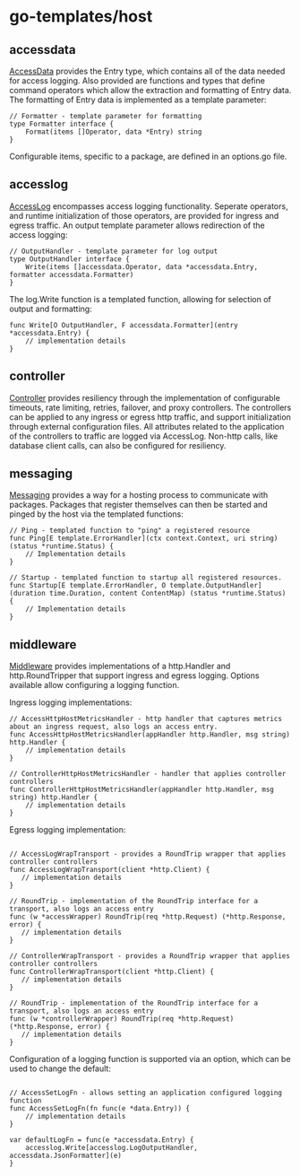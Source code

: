 # go-templates/host



## accessdata 

[AccessData][datapkg] provides the Entry type, which contains all of the data needed for access logging. Also provided are functions and types that define command operators which 
allow the extraction and formatting of Entry data. The formatting of Entry data is implemented as a template parameter: 
~~~
// Formatter - template parameter for formatting
type Formatter interface {
	Format(items []Operator, data *Entry) string
}
~~~
Configurable items, specific to a package, are defined in an options.go file.

## accesslog

[AccessLog][logpkg] encompasses access logging functionality. Seperate operators, and runtime initialization of those operators, are provided for ingress and egress traffic. An output template parameter allows redirection of the access logging: 
~~~
// OutputHandler - template parameter for log output
type OutputHandler interface {
	Write(items []accessdata.Operator, data *accessdata.Entry, formatter accessdata.Formatter)
}
~~~
The log.Write function is a templated function, allowing for selection of output and formatting:
~~~
func Write[O OutputHandler, F accessdata.Formatter](entry *accessdata.Entry) {
    // implementation details
}
~~~

## controller

[Controller][controllerpkg] provides resiliency through the implementation of configurable timeouts, rate limiting, retries, failover, and proxy controllers.
The controllers can be applied to any ingress or egress http traffic, and support initialization through external configuration files. All attributes 
related to the application of the controllers to traffic are logged via AccessLog. Non-http calls, like database client calls, can also 
be configured for resiliency.

## messaging
[Messaging][messagingpkg] provides a way for a hosting process to communicate with packages. Packages that register themselves can then be started and pinged by the 
host via the templated functions:
~~~
// Ping - templated function to "ping" a registered resource
func Ping[E template.ErrorHandler](ctx context.Context, uri string) (status *runtime.Status) {
    // Implementation details
}

// Startup - templated function to startup all registered resources.
func Startup[E template.ErrorHandler, O template.OutputHandler](duration time.Duration, content ContentMap) (status *runtime.Status) {
    // Implementation details
}
~~~



## middleware

[Middleware][middlewarepkg] provides implementations of a http.Handler and http.RoundTripper that support ingress and egress logging. Options
available allow configuring a logging function.

Ingress logging implementations: 

~~~
// AccessHttpHostMetricsHandler - http handler that captures metrics about an ingress request, also logs an access entry.
func AccessHttpHostMetricsHandler(appHandler http.Handler, msg string) http.Handler {
    // implementation details
}

// ControllerHttpHostMetricsHandler - handler that applies controller controllers
func ControllerHttpHostMetricsHandler(appHandler http.Handler, msg string) http.Handler {
    // implementation details
}
~~~

Egress logging implementation:

~~~

// AccessLogWrapTransport - provides a RoundTrip wrapper that applies controller controllers
func AccessLogWrapTransport(client *http.Client) {
   // implementation details
}

// RoundTrip - implementation of the RoundTrip interface for a transport, also logs an access entry
func (w *accessWrapper) RoundTrip(req *http.Request) (*http.Response, error) {
   // implementation details
}

// ControllerWrapTransport - provides a RoundTrip wrapper that applies controller controllers
func ControllerWrapTransport(client *http.Client) {
   // implementation details
}

// RoundTrip - implementation of the RoundTrip interface for a transport, also logs an access entry
func (w *controllerWrapper) RoundTrip(req *http.Request) (*http.Response, error) {
   // implementation details
}

~~~

Configuration of a logging function is supported via an option, which can be used to change the default:

~~~

// AccessSetLogFn - allows setting an application configured logging function
func AccessSetLogFn(fn func(e *data.Entry)) {
    // implementation details
}

var defaultLogFn = func(e *accessdata.Entry) {
	accesslog.Write[accesslog.LogOutputHandler, accessdata.JsonFormatter](e)
}
~~~



[datapkg]: <https://pkg.go.dev/github.com/gotemplates/host/accessdata>
[logpkg]: <https://pkg.go.dev/github.com/gotemplates/host/accesslog>
[controllerpkg]: <https://pkg.go.dev/github.com/gotemplates/host/controller>
[messagingpkg]: <https://pkg.go.dev/github.com/gotemplates/host/messaging>
[middlewarepkg]: <https://pkg.go.dev/github.com/gotemplates/host/middleware>

